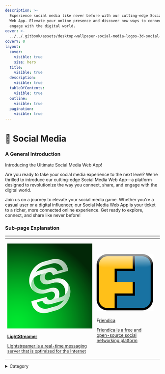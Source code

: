 ```yaml
---
description: >-
  Experience social media like never before with our cutting-edge Social Media
  Web App. Elevate your online presence and discover new ways to connect and
  engage with the digital world.
cover: >-
  ../../.gitbook/assets/desktop-wallpaper-social-media-logos-3d-social-media-marketing.jpg
coverY: 0
layout:
  cover:
    visible: true
    size: hero
  title:
    visible: true
  description:
    visible: true
  tableOfContents:
    visible: true
  outline:
    visible: true
  pagination:
    visible: true
---
```


# 📱 Social Media

### **A General Introduction**

Introducing the Ultimate Social Media Web App!

Are you ready to take your social media experience to the next level? We're thrilled to introduce our cutting-edge Social Media Web App—a platform designed to revolutionize the way you connect, share, and engage with the digital world.

Join us on a journey to elevate your social media game. Whether you're a casual user or a digital influencer, our Social Media Web App is your ticket to a richer, more connected online experience. Get ready to explore, connect, and share like never before!

### Sub-page Explanation



<table><thead><tr><th width="277"></th><th></th><th></th></tr></thead><tbody><tr><td><p><img src="../../.gitbook/assets/image (45).png" alt="" data-size="original"></p><p></p><p><a href="https://docs.scaleinfinite.fr/demo-deployment/social-media/lightstreamer-deployment"><strong>LightStreamer</strong></a></p><p></p><p><a href="https://docs.scaleinfinite.fr/demo-deployment/social-media/lightstreamer-deployment">Lightstreamer is a real-time messaging server that is optimized for the Internet</a></p></td><td><p><img src="../../.gitbook/assets/image (46).png" alt="" data-size="original"></p><h4> </h4><p>F<a href="https://docs.scaleinfinite.fr/demo-deployment/social-media/friendica-deployment">riendica</a></p><p></p><p><a href="https://docs.scaleinfinite.fr/demo-deployment/social-media/friendica-deployment">Friendica is a free and open-source social networking platform</a></p></td><td></td></tr></tbody></table>

<details>

<summary>Category</summary>

Kubernetes, cloud computing, DevOps, cloud services, hosting platform, container orchestration, cloud infrastructure, cloud deployment, cloud management, cloud technology, cloud solutions, social networking, social media

</details>
